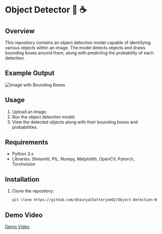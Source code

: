 # Object Detector 🍵 ☕

## Overview
This repository contains an object detection model capable of identifying various objects within an image. The model detects objects and draws bounding boxes around them, along with predicting the probability of each detection.

## Example Output
![Image with Bounding Boxes](https://github.com/ShauryaChatterjee02/Object-Detection-Web-App/raw/main/assets/117979507/41543b72-b62f-4040-ad07-8280a1ec377d.jpg)

## Usage
1. Upload an image.
2. Run the object detection model.
3. View the detected objects along with their bounding boxes and probabilities.

## Requirements
- Python 3.x
- Libraries: Streamlit, PIL, Numpy, Matplotlib, OpenCV, Pytorch, Torchvision

## Installation
1. Clone the repository:
   ```bash
   git clone https://github.com/ShauryaChatterjee02/Object-Detection-Web-App.git

## Demo Video
[Demo Video](https://github.com/ShauryaChatterjee02/Object-Detection-Web-App/raw/main/assets/117979507/4822ff9e-7aa5-42f6-91b9-02d952dcc3d3.mp4)



